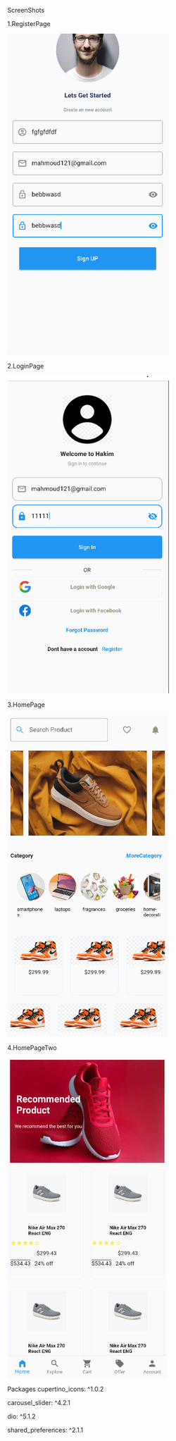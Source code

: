 ScreenShots

1.RegisterPage

![register](register.PNG)

2.LoginPage

![login](login.PNG)

3.HomePage

![home](home.PNG)

4.HomePageTwo

![homme](homme.PNG)


Packages
 cupertino_icons: ^1.0.2
 
 carousel_slider: ^4.2.1
 
 dio: ^5.1.2
 
 shared_preferences: ^2.1.1

